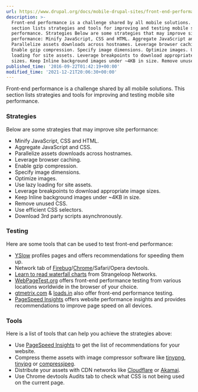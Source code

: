 ```yaml
---
url: https://www.drupal.org/docs/mobile-drupal-sites/front-end-performance
description: >-
  Front-end performance is a challenge shared by all mobile solutions. This
  section lists strategies and tools for improving and testing mobile site
  performance. Strategies Below are some strategies that may improve site
  performance: Minify JavaScript, CSS and HTML. Aggregate JavaScript and CSS.
  Parallelize assets downloads across hostnames. Leverage browser caching.
  Enable gzip compression. Specify image dimensions. Optimize images. Use lazy
  loading for site assets. Leverage breakpoints to download appropriate image
  sizes. Keep Inline background images under ~4KB in size. Remove unused CSS.
published_time: '2016-09-22T01:42:19+00:00'
modified_time: '2021-12-21T20:06:30+00:00'
---
```

Front-end performance is a challenge shared by all mobile solutions. This section lists strategies and tools for improving and testing mobile site performance.

### Strategies

Below are some strategies that may improve site performance:

* Minify JavaScript, CSS and HTML.
* Aggregate JavaScript and CSS.
* Parallelize assets downloads across hostnames.
* Leverage browser caching.
* Enable gzip compression.
* Specify image dimensions.
* Optimize images.
* Use lazy loading for site assets.
* Leverage breakpoints to download appropriate image sizes.
* Keep Inline background images under \~4KB in size.
* Remove unused CSS.
* Use efficient CSS selectors.
* Download 3rd party scripts asynchronously.

### Testing

Here are some tools that can be used to test front-end performance:

* [YSlow](http://yslow.org/) profiles pages and offers recommendations for speeding them up.
* Network tab of [Firebug](http://getfirebug.com/)/[Chrome](https://developers.google.com/chrome-developer-tools/docs/network)/Safari/Opera devtools.
* [Learn to read waterfall charts](http://www.strangeloopnetworks.com/blog/how-to-use-a-waterfall-chart-to-interpret-web-performance-data/) from Strangeloop Networks.
* [WebPageTest.org](http://www.webpagetest.org/) offers front-end performance testing from various locations worldwide in the browser of your choice.
* [gtmetrix.com](http://gtmetrix.com/) & [loads.in](http://loads.in/) also offer front-end performance testing.
* [PageSpeed Insights](https://developers.google.com/speed/pagespeed/insights/ "PageSpeed Insights") offers website performance insights and provides recommendations to improve page speed on all devices.

### Tools

Here is a list of tools that can help you achieve the strategies above:

* Use [PageSpeed Insights](https://pagespeed.web.dev "PageSpeed Insights") to get the list of recommendations for your website.
* Compress theme assets with image compressor software like [tinypng](https://tinypng.com/), [tinyjpg](https://tinyjpg.com/) or [compressjpeg](http://compressjpeg.com/).
* Distribute your assets with CDN networks like [Cloudflare](https://cloudflare.com/cdn/) or [Akamai](https://www.akamai.com/).
* Use Chrome devtools Audits tab to check what CSS is not being used on the current page.